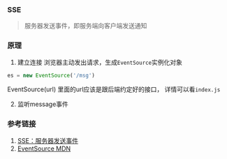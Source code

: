 ### SSE
> 服务器发送事件，即服务端向客户端发送通知

### 原理
1. 建立连接
浏览器主动发出请求，生成`EventSource`实例化对象
```javascript
es = new EventSource('/msg')
```
EventSource(url) 里面的url应该是跟后端约定好的接口，
详情可以看`index.js`

2. 监听message事件

### 参考链接
1. [SSE：服务器发送事件](http://javascript.ruanyifeng.com/htmlapi/eventsource.html)
2. [EventSource MDN](https://developer.mozilla.org/zh-CN/docs/Server-sent_events/EventSource)
